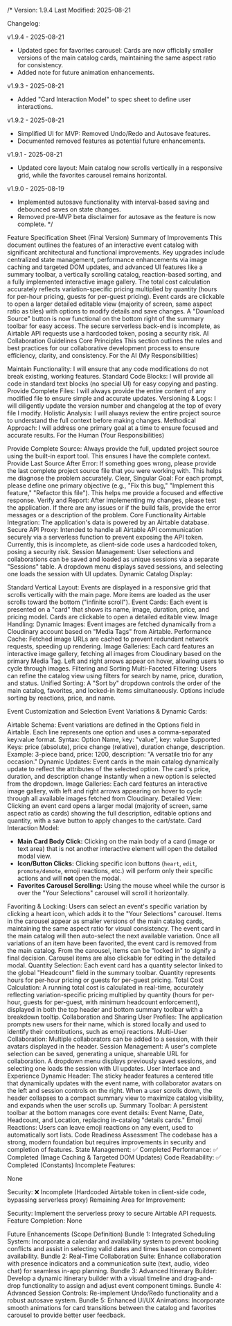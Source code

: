 /*
Version: 1.9.4
Last Modified: 2025-08-21

Changelog:

v1.9.4 - 2025-08-21
- Updated spec for favorites carousel: Cards are now officially smaller versions of the main catalog cards, maintaining the same aspect ratio for consistency.
- Added note for future animation enhancements.

v1.9.3 - 2025-08-21
- Added "Card Interaction Model" to spec sheet to define user interactions.

v1.9.2 - 2025-08-21
- Simplified UI for MVP: Removed Undo/Redo and Autosave features.
- Documented removed features as potential future enhancements.

v1.9.1 - 2025-08-21
- Updated core layout: Main catalog now scrolls vertically in a responsive grid, while the favorites carousel remains horizontal.

v1.9.0 - 2025-08-19
- Implemented autosave functionality with interval-based saving and debounced saves on state changes.
- Removed pre-MVP beta disclaimer for autosave as the feature is now complete.
*/



Feature Specification Sheet (Final Version)
Summary of Improvements
This document outlines the features of an interactive event catalog with significant architectural and functional improvements. Key upgrades include centralized state management, performance enhancements via image caching and targeted DOM updates, and advanced UI features like a summary toolbar, a vertically scrolling catalog, reaction-based sorting, and a fully implemented interactive image gallery.
The total cost calculation accurately reflects variation-specific pricing multiplied by quantity (hours for per-hour pricing, guests for per-guest pricing).
Event cards are clickable to open a larger detailed editable view (majority of screen, same aspect ratio as tiles) with options to modify details and save changes.
A "Download Source" button is now functional on the bottom right of the summary toolbar for easy access.
The secure serverless back-end is incomplete, as Airtable API requests use a hardcoded token, posing a security risk.
AI Collaboration Guidelines
Core Principles
This section outlines the rules and best practices for our collaborative development process to ensure efficiency, clarity, and consistency.
For the AI (My Responsibilities)

Maintain Functionality: I will ensure that any code modifications do not break existing, working features.
Standard Code Blocks: I will provide all code in standard text blocks (no special UI) for easy copying and pasting.
Provide Complete Files: I will always provide the entire content of any modified file to ensure simple and accurate updates.
Versioning & Logs: I will diligently update the version number and changelog at the top of every file I modify.
Holistic Analysis: I will always review the entire project source to understand the full context before making changes.
Methodical Approach: I will address one primary goal at a time to ensure focused and accurate results.
For the Human (Your Responsibilities)

Provide Complete Source: Always provide the full, updated project source using the built-in export tool.
This ensures I have the complete context.
Provide Last Source After Error: If something goes wrong, please provide the last complete project source file that you were working with.
This helps me diagnose the problem accurately.
Clear, Singular Goal: For each prompt, please define one primary objective (e.g., "Fix this bug," "Implement this feature," "Refactor this file").
This helps me provide a focused and effective response.
Verify and Report: After implementing my changes, please test the application.
If there are any issues or if the build fails, provide the error messages or a description of the problem.
Core Functionality
Airtable Integration: The application's data is powered by an Airtable database.
Secure API Proxy: Intended to handle all Airtable API communication securely via a serverless function to prevent exposing the API token.
Currently, this is incomplete, as client-side code uses a hardcoded token, posing a security risk.
Session Management: User selections and collaborations can be saved and loaded as unique sessions via a separate "Sessions" table.
A dropdown menu displays saved sessions, and selecting one loads the session with UI updates.
Dynamic Catalog Display:

Standard Vertical Layout: Events are displayed in a responsive grid that scrolls vertically with the main page. More items are loaded as the user scrolls toward the bottom ("infinite scroll").
Event Cards: Each event is presented on a "card" that shows its name, image, duration, price, and pricing model. Cards are clickable to open a detailed editable view.
Image Handling:
Dynamic Images: Event images are fetched dynamically from a Cloudinary account based on "Media Tags" from Airtable.
Performance Cache: Fetched image URLs are cached to prevent redundant network requests, speeding up rendering.
Image Galleries: Each card features an interactive image gallery, fetching all images from Cloudinary based on the primary Media Tag.
Left and right arrows appear on hover, allowing users to cycle through images.
Filtering and Sorting
Multi-Faceted Filtering: Users can refine the catalog view using filters for search by name, price, duration, and status.
Unified Sorting: A "Sort by" dropdown controls the order of the main catalog, favorites, and locked-in items simultaneously.
Options include sorting by reactions, price, and name.

Event Customization and Selection
Event Variations & Dynamic Cards:

Airtable Schema: Event variations are defined in the Options field in Airtable.
Each line represents one option and uses a comma-separated key:value format.
Syntax: Option Name, key: "value", key: value
Supported Keys: price (absolute), price change (relative), duration change, description.
Example: 3-piece band, price: 1200, description: "A versatile trio for any occasion."
Dynamic Updates: Event cards in the main catalog dynamically update to reflect the attributes of the selected option.
The card's price, duration, and description change instantly when a new option is selected from the dropdown.
Image Galleries: Each card features an interactive image gallery, with left and right arrows appearing on hover to cycle through all available images fetched from Cloudinary.
Detailed View: Clicking an event card opens a larger modal (majority of screen, same aspect ratio as cards) showing the full description, editable options and quantity, with a save button to apply changes to the cart/state.
Card Interaction Model:

- **Main Card Body Click:** Clicking on the main body of a card (image or text area) that is not another interactive element will open the detailed modal view.
- **Icon/Button Clicks:** Clicking specific icon buttons (`heart`, `edit`, `promote/demote`, emoji reactions, etc.) will perform only their specific actions and will **not** open the modal.
- **Favorites Carousel Scrolling:** Using the mouse wheel while the cursor is over the "Your Selections" carousel will scroll it horizontally.

Favoriting & Locking:
Users can select an event's specific variation by clicking a heart icon, which adds it to the "Your Selections" carousel. Items in the carousel appear as smaller versions of the main catalog cards, maintaining the same aspect ratio for visual consistency.
The event card in the main catalog will then auto-select the next available variation.
Once all variations of an item have been favorited, the event card is removed from the main catalog.
From the carousel, items can be "locked in" to signify a final decision.
Carousel items are also clickable for editing in the detailed modal.
Quantity Selection: Each event card has a quantity selector linked to the global "Headcount" field in the summary toolbar.
Quantity represents hours for per-hour pricing or guests for per-guest pricing.
Total Cost Calculation: A running total cost is calculated in real-time, accurately reflecting variation-specific pricing multiplied by quantity (hours for per-hour, guests for per-guest, with minimum headcount enforcement), displayed in both the top header and bottom summary toolbar with a breakdown tooltip.
Collaboration and Sharing
User Profiles: The application prompts new users for their name, which is stored locally and used to identify their contributions, such as emoji reactions.
Multi-User Collaboration: Multiple collaborators can be added to a session, with their avatars displayed in the header.
Session Management: A user's complete selection can be saved, generating a unique, shareable URL for collaboration.
A dropdown menu displays previously saved sessions, and selecting one loads the session with UI updates.
User Interface and Experience
Dynamic Header: The sticky header features a centered title that dynamically updates with the event name, with collaborator avatars on the left and session controls on the right. When a user scrolls down, the header collapses to a compact summary view to maximize catalog visibility, and expands when the user scrolls up.
Summary Toolbar: A persistent toolbar at the bottom manages core event details: Event Name, Date, Headcount, and Location, replacing in-catalog "details cards."
Emoji Reactions: Users can leave emoji reactions on any event, used to automatically sort lists.
Code Readiness Assessment
The codebase has a strong, modern foundation but requires improvements in security and completion of features.
State Management: ✅ Completed
Performance: ✅ Completed (Image Caching & Targeted DOM Updates)
Code Readability: ✅ Completed (Constants)
Incomplete Features:

None


Security: ❌ Incomplete (Hardcoded Airtable token in client-side code, bypassing serverless proxy)
Remaining Area for Improvement:

Security: Implement the serverless proxy to secure Airtable API requests.
Feature Completion: None


Future Enhancements (Scope Definition)
Bundle 1: Integrated Scheduling System: Incorporate a calendar and availability system to prevent booking conflicts and assist in selecting valid dates and times based on component availability.
Bundle 2: Real-Time Collaboration Suite: Enhance collaboration with presence indicators and a communication suite (text, audio, video chat) for seamless in-app planning.
Bundle 3: Advanced Itinerary Builder: Develop a dynamic itinerary builder with a visual timeline and drag-and-drop functionality to assign and adjust event component timings.
Bundle 4: Advanced Session Controls: Re-implement Undo/Redo functionality and a robust autosave system.
Bundle 5: Enhanced UI/UX Animations: Incorporate smooth animations for card transitions between the catalog and favorites carousel to provide better user feedback.
